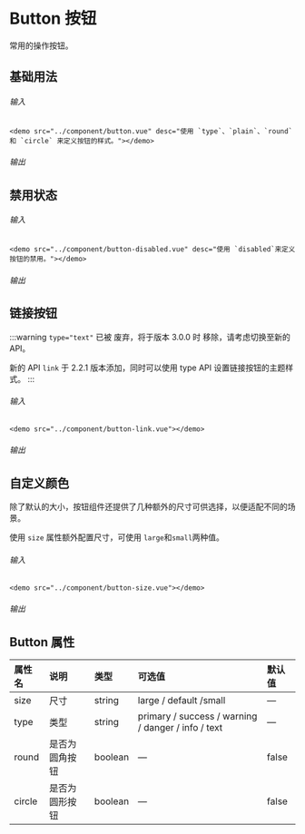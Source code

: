 # Button 按钮

常用的操作按钮。

## 基础用法

###### 输入
```
<demo src="../component/button.vue" desc="使用 `type`、`plain`、`round` 和 `circle` 来定义按钮的样式。"></demo>
```
###### 输出
<demo src="../component/button.vue" desc="使用 `type`、`plain`、`round` 和 `circle` 来定义按钮的样式。"></demo>

## 禁用状态

###### 输入
```
<demo src="../component/button-disabled.vue" desc="使用 `disabled`来定义按钮的禁用。"></demo>
```
###### 输出
<demo src="../component/button-disabled.vue" desc="使用 `disabled`来定义按钮的禁用。"></demo>

## 链接按钮

:::warning
`type="text"` 已被 废弃，将于版本 
3.0.0 时 移除，请考虑切换至新的 API。

新的 API `link` 于 
2.2.1 版本添加，同时可以使用 type API 设置链接按钮的主题样式。
:::

###### 输入
```
<demo src="../component/button-link.vue"></demo>
```
###### 输出
<demo src="../component/button-link.vue"></demo>

## 自定义颜色

除了默认的大小，按钮组件还提供了几种额外的尺寸可供选择，以便适配不同的场景。

使用 `size` 属性额外配置尺寸，可使用 `large`和`small`两种值。
###### 输入
```
<demo src="../component/button-size.vue"></demo>
```
###### 输出
<demo src="../component/button-size.vue"></demo>

## Button 属性

| 属性名        | 说明           | 类型  |可选值  |默认值  |
| :------------- |:-------------| :-----|:-----|:-----|
| size     | 尺寸 | string|large / default /small|—|
| type     | 类型 | string|primary / success / warning / danger / info / text|—|
| round     | 是否为圆角按钮 | boolean|—|false|
| circle     | 是否为圆形按钮 | boolean|—|false|

